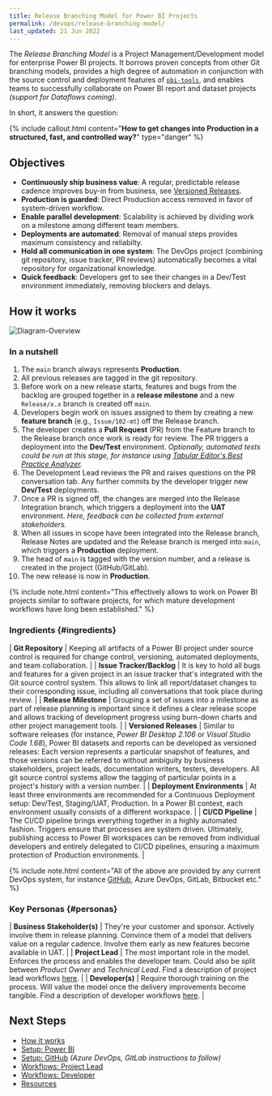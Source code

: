 ```yaml
---
title: Release Branching Model for Power BI Projects
permalink: /devops/release-branching-model/
last_updated: 21 Jun 2022
---
```


The _Release Branching Model_ is a Project Management/Development model for enterprise Power BI projects. It borrows proven concepts from other Git branching models, provides a high degree of automation in conjunction with the source control and deployment features of [`pbi-tools`](/), and enables teams to successfully collaborate on Power BI report and dataset projects _(support for Dataflows coming)_.

In short, it answers the question:

{% include callout.html content="**How to get changes into Production in a structured, fast, and controlled way?**" type="danger" %}

## Objectives

- **Continuously ship business value**: A regular, predictable release cadence improves buy-in from business, see [Versioned Releases](how-it-works.md#versioned-releases).
- **Production is guarded**: Direct Production access removed in favor of system-driven workflow.
- **Enable parallel development**: Scalability is achieved by dividing work on a milestone among different team members.
- **Deployments are automated**: Removal of manual steps provides maximum consistency and reliabilty.
- **Hold all communication in one system**: The DevOps project (combining git repository, issue tracker, PR reviews) automatically becomes a vital repository for organizational knowledge.
- **Quick feedback**: Developers get to see their changes in a Dev/Test environment immediately, removing blockers and delays.

## How it works

![Diagram-Overview](/images/branching-model-overview.png)

### In a nutshell

1. The `main` branch always represents **Production**.
2. All previous releases are tagged in the git repository.
3. Before work on a new release starts, features and bugs from the backlog are grouped together in a **release milestone** and a new `Release/x.x` branch is created off `main`.
4. Developers begin work on issues assigned to them by creating a new **feature branch** (e.g., `Issue/102-mt`) off the Release branch.
5. The developer creates a **Pull Request** (PR) from the Feature branch to the Release branch once work is ready for review. The PR triggers a deployment into the **Dev/Test** environment. _Optionally, automated tests could be run at this stage, for instance using [Tabular Editor's Best Practice Analyzer](https://docs.tabulareditor.com/te2/Best-Practice-Analyzer-Improvements.html)._
6. The Development Lead reviews the PR and raises questions on the PR conversation tab. Any further commits by the developer trigger new **Dev/Test** deployments.
7. Once a PR is signed off, the changes are merged into the Release Integration branch, which triggers a deployment into the **UAT** environment. _Here, feedback can be collected from external stakeholders._
8. When all issues in scope have been integrated into the Release branch, Release Notes are updated and the Release branch is merged into `main`, which triggers a **Production** deployment.
9. The head of `main` is tagged with the version number, and a release is created in the project (GitHub/GitLab).
10. The new release is now in **Production**.

{% include note.html content="This effectively allows to work on Power BI projects similar to software projects, for which mature development workflows have long been established." %}

### Ingredients {#ingredients}

| **Git Repository** | Keeping all artifacts of a Power BI project under source control is required for change control, versioning, automated deployments, and team collaboration. |
| **Issue Tracker/Backlog** | It is key to hold all bugs and features for a given project in an issue tracker that's integrated with the Git source control system. This allows to link all report/dataset changes to their corresponding issue, including all conversations that took place during review. |
| **Release Milestone** | Grouping a set of issues into a milestone as part of release planning is important since it defines a clear release scope and allows tracking of development progress using burn-down charts and other project management tools. |
| **Versioned Releases** | Similar to software releases (for instance, _Power BI Desktop 2.106_ or _Visual Studio Code 1.68_), Power BI datasets and reports can be developed as versioned releases: Each version represents a particular snapshot of features, and those versions can be referred to without ambiguity by business stakeholders, project leads, documentation writers, testers, developers. All git source control systems allow the tagging of particular points in a project's history with a version number. |
| **Deployment Environments** | At least three environments are recommended for a Continuous Deployment setup: Dev/Test, Staging/UAT, Production. In a Power BI context, each environment usually consists of a different workspace. |
| **CI/CD Pipeline** | The CI/CD pipeline brings everything together in a highly automated fashion. Triggers ensure that processes are system driven. Ultimately, publishing access to Power BI workspaces can be removed from individual developers and entirely delegated to CI/CD pipelines, ensuring a maximum protection of Production environments. |

{% include note.html content="All of the above are provided by any current DevOps system, for instance [GitHub](setup-github.md), Azure DevOps, GitLab, Bitbucket etc." %}

### Key Personas {#personas}

| **Business Stakeholder(s)** | They're your customer and sponsor. Actively involve them in release planning. Convince them of a model that delivers value on a regular cadence. Involve them early as new features become available in UAT. |
| **Project Lead** | The most important role in the model. Enforces the process and enables the developer team. Could also be split between _Product Owner_ and _Technical Lead_. Find a description of project lead workflows [here](workflows-project-lead.md). |
| **Developer(s)** | Require thorough training on the process. Will value the model once the delivery improvements become tangible. Find a description of developer workflows [here](workflows-developer.md). |

## Next Steps

- [How it works](how-it-works.md)
- [Setup: Power BI](setup-powerbi.md)
- [Setup: GitHub](setup-github.md) _(Azure DevOps, GitLab instructions to follow)_
- [Workflows: Project Lead](workflows-project-lead.md)
- [Workflows: Developer](workflows-developer.md)
- [Resources](resources.md)
